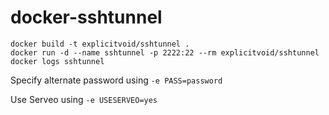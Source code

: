 # docker-sshtunnel

```
docker build -t explicitvoid/sshtunnel .
docker run -d --name sshtunnel -p 2222:22 --rm explicitvoid/sshtunnel
docker logs sshtunnel
```
Specify alternate password using `-e PASS=password`

Use Serveo using `-e USESERVEO=yes`

